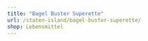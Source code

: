 ```yaml
---
title: "Bagel Buster Superette"
url: /staten-island/bagel-buster-superette/
shop: Lebensmittel
---
```

